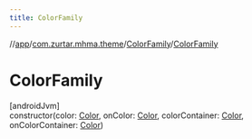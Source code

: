 ```yaml
---
title: ColorFamily
---
```

//[app](../../../index.html)/[com.zurtar.mhma.theme](../index.html)/[ColorFamily](index.html)/[ColorFamily](-color-family.html)



# ColorFamily



[androidJvm]\
constructor(color: [Color](https://developer.android.com/reference/kotlin/androidx/compose/ui/graphics/Color.html), onColor: [Color](https://developer.android.com/reference/kotlin/androidx/compose/ui/graphics/Color.html), colorContainer: [Color](https://developer.android.com/reference/kotlin/androidx/compose/ui/graphics/Color.html), onColorContainer: [Color](https://developer.android.com/reference/kotlin/androidx/compose/ui/graphics/Color.html))



